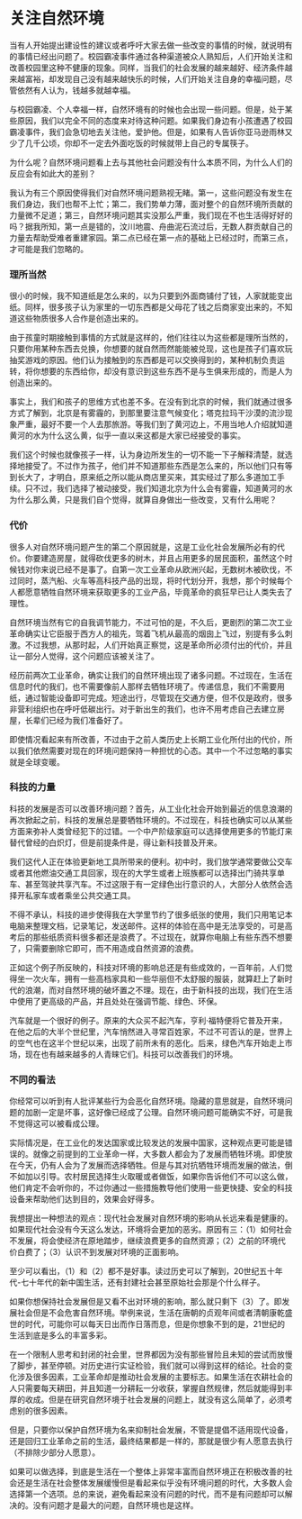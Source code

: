 # 关注自然环境

当有人开始提出建设性的建议或者呼吁大家去做一些改变的事情的时候，就说明有的事情已经出问题了。校园霸凌事件通过各种渠道被众人熟知后，人们开始关注和改善校园里这种不健康的现象。同样，当我们的社会发展的越来越好、经济条件越来越富裕，却发现自己没有越来越快乐的时候，人们开始关注自身的幸福问题，尽管依然有人认为，钱越多就越幸福。

与校园霸凌、个人幸福一样，自然环境有的时候也会出现一些问题。但是，处于某些原因，我们以完全不同的态度来对待这种问题。如果我们身边有小孩遭遇了校园霸凌事件，我们会急切地去关注他，爱护他。但是，如果有人告诉你亚马逊雨林又少了几千公顷，你却不一定去外面吃饭的时候就带上自己的专属筷子。

为什么呢？自然环境问题看上去与其他社会问题没有什么本质不同，为什么人们的反应会有如此大的差别？

我认为有三个原因使得我们对自然环境问题熟视无睹。第一，这些问题没有发生在我们身边，我们也帮不上忙；第二，我们势单力薄，面对整个的自然环境所贡献的力量微不足道；第三，自然环境问题其实没那么严重，我们现在不也生活得好好的吗？据我所知，第一点是错的，汶川地震、舟曲泥石流过后，无数人群贡献自己的力量去帮助受难者重建家园。第二点已经在第一点的基础上已经过时，而第三点，才可能是我们忽略的。

### 理所当然

很小的时候，我不知道纸是怎么来的，以为只要到外面商铺付了钱，人家就能变出纸。同样，很多孩子认为家里的一切东西都是父母花了钱之后商家变出来的，不知道这些物质很多人合作是创造出来的。

由于孩童时期接触到事情的方式就是这样的，他们往往以为这些都是理所当然的，只要你用某种东西去兑换，你想要的就自然而然能能被兑现，这也是孩子们喜欢玩抽奖游戏的原因。他们认为接触到的东西都是可以交换得到的，某种机制负责运转，将你想要的东西给你，却没有意识到这些东西不是与生俱来形成的，而是人为创造出来的。

事实上，我们和孩子的思维方式也差不多。在没有到北京的时候，我们就通过很多方式了解到，北京是有雾霾的，到那里要注意气候变化；塔克拉玛干沙漠的流沙现象严重，最好不要一个人去那旅游。等我们到了黄河边上，不用当地人介绍就知道黄河的水为什么这么黄，似乎一直以来这都是大家已经接受的事实。

我们这个时候也就像孩子一样，认为身边所发生的一切不能一下子解释清楚，就选择地接受了。不过作为孩子，他们并不知道那些东西是怎么来的，所以他们只有等到长大了，才明白，原来纸之所以能从商店里买来，其实经过了那么多道加工手续。只不过，我们选择了被动接受，我们知道北京为什么会有雾霾，知道黄河的水为什么那么黄，只是我们自个觉得，就算自身做出一些改变，又有什么用呢？

### 代价

很多人对自然环境问题产生的第二个原因就是，这是工业化社会发展所必有的代价。你要建造房屋，就得砍伐更多的树木，并且占用更多的居民面积，虽然这个时候钱对你来说已经不是事了。自第一次工业革命从欧洲兴起，无数树木被砍伐，不过同时，蒸汽船、火车等高科技产品的出现，将时代划分开，我想，那个时候每个人都愿意牺牲自然环境来获取更多的工业产品，毕竟革命的疯狂早已让人类失去了理性。

自然环境当然有它的自我调节能力，不过可怕的是，不久后，更剧烈的第二次工业革命确实让它臣服于西方人的祖先，驾着飞机从最高的烟囱上飞过，别提有多么刺激。不过我想，从那时起，人们开始真正察觉，这是革命所必须付出的代价，并且让一部分人觉得，这个问题应该被关注了。

经历前两次工业革命，确实让我们的自然环境出现了诸多问题。不过现在，生活在信息时代的我们，也不需要像前人那样去牺牲环境了。传递信息，我们不需要用纸，通过智能设备即可完成。短途出行，尽管现在交通方便，但不仅是政府，很多非营利组织也在呼吁低碳出行。对于新出生的我们，也许不用考虑自己去建立房屋，长辈们已经为我们准备好了。

即使情况看起来有所改善，不过由于之前人类历史上长期工业化所付出的代价，所以我们依然需要对现在的环境问题保持一种担忧的心态。其中一个不过忽略的事实就是全球变暖。

### 科技的力量

科技的发展是否可以改善环境问题？首先，从工业化社会开始到最近的信息浪潮的再次掀起之前，科技的发展总是要牺牲环境的。不过现在，科技也确实可以从某些方面来弥补人类曾经犯下的过错。一个中产阶级家庭可以选择使用更多的节能灯来替代曾经的白炽灯，但是前提条件是，得让新科技普及开来。

我们这代人正在体验更新地工具所带来的便利。初中时，我们放学通常要做公交车或者其他燃油交通工具回家，现在的大学生或者上班族都可以选择出门骑共享单车、甚至驾驶共享汽车。不过这限于有一定绿色出行意识的人，大部分人依然会选择开私家车或者乘坐公共交通工具。

不得不承认，科技的进步使得我在大学里节约了很多纸张的使用，我们只用笔记本电脑来整理文档，记录笔记，发送邮件。这样的体验在高中是无法享受的，可是高考后的那些纸质资料很多都还是浪费了。不过现在，就算你电脑上有些东西不想要了，只需要删除它即可，而不用造成自然资源的浪费。

正如这个例子所反映的，科技对环境的影响总还是有些成效的，一百年前，人们觉得坐一次火车，拥有一些高档家具和一些华丽但不太舒服的服装，就算赶上了新时代的浪潮，而对自然环境的破坏置之不理。现在，由于新科技的出现，我们在生活中使用了更高级的产品，并且处处在强调节能、绿色、环保。

汽车就是一个很好的例子。原来的大众买不起汽车，亨利·福特便将它普及开来，在他之后的大半个世纪里，汽车悄然进入寻常百姓家，不过不可否认的是，世界上的空气也在这半个世纪以来，出现了前所未有的恶化。后来，绿色汽车开始走上市场，现在也有越来越多的人青睐它们。科技可以改善我们的环境。

### 不同的看法

你经常可以听到有人批评某些行为会恶化自然环境。隐藏的意思就是，自然环境问题的加剧一定是坏事，这好像已经成了公理。自然环境问题可能确实不好，可是我不觉得这可以被看成公理。

实际情况是，在工业化的发达国家或比较发达的发展中国家，这种观点更可能是错误的。就像之前提到的工业革命一样，大多数人都会为了发展而牺牲环境。即使放在今天，仍有人会为了发展而选择牺牲。但是与其对抗牺牲环境而发展的做法，倒不如加以引导。农村居民选择生火取暖或者做饭，如果你告诉他们不可以这么做，他们肯定不会听你的，不过你通过一些措施教导他们使用一些更快捷、安全的科技设备来帮助他们达到目的，效果会好得多。

我想提出一种想法的观点：现代社会发展对自然环境的影响从长远来看是健康的。如果现代社会没有今天这么发达，环境将会更加的恶劣。原因有三：（1）如何社会不发展，将会使经济在原地踏步，继续浪费更多的自然资源；（2）之前的环境代价白费了；（3）认识不到发展对环境的正面影响。

至少可以看出，（1）和（2）都不是好事。读过历史可以了解到，20世纪五十年代-七十年代的新中国生活，还有封建社会甚至原始社会那是个什么样子。

如果你想保持社会发展但是又看不出对环境的影响，那么就只剩下（3）了。即发展社会但是不会危害自然环境。举例来说，生活在唐朝的贞观年间或者清朝康乾盛世的时代，可能你可以每天日出而作日落而息，但是你想象不到的是，21世纪的生活到底是多么的丰富多彩。

在一个限制人思考和封闭的社会里，世界都因为没有那些冒险且未知的尝试而放慢了脚步，甚至停顿。对历史进行实证检验，我们就可以得到这样的结论。社会的变化涉及很多因素，工业革命却是推动社会发展的主要标志。如果生活在农耕社会的人只需要每天耕田，并且知道一分耕耘一分收获，掌握自然规律，然后就能得到丰厚的收成。但是在研究自然环境于社会发展的问题上，就没有这么简单了，必须考虑别的很多因素。

但是，只要你以保护自然环境为名来抑制社会发展，不管是提倡不适用现代设备，还是回归工业革命之前的生活，最终结果都是一样的，那就是很少有人愿意去执行（不排除少部分人愿意）。

如果可以做选择，到底是生活在一个整体上非常丰富而自然环境正在积极改善的社会还是生活在社会整体发展缓慢但是看起来似乎没有环境问题的时代，大多数人会选择第一个选项。总的来说，避免看起来没有问题的时代，而不是有问题却可以解决的。没有问题才是最大的问题，自然环境也是这样。

 